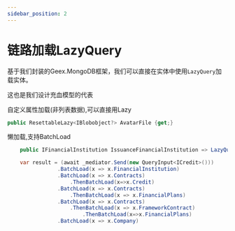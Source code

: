 ```yaml
---
sidebar_position: 2
---
```


# 链路加载LazyQuery


基于我们封装的Geex.MongoDB框架，我们可以直接在实体中使用`LazyQuery`加载实体。

这也是我们设计充血模型的代表


自定义属性加载(非列表数据),可以直接用Lazy
```cs
public ResettableLazy<IBlobobject?> AvatarFile {get;}
```

懒加载,支持BatchLoad
```cs
    public IFinancialInstitution IssuanceFinancialInstitution => LazyQuery(() => IssuanceFinancialInstitution);
```

```cs
    var result = (await _mediator.Send(new QueryInput<ICredit>()))
                .BatchLoad(x => x.FinancialInstitution)
                .BatchLoad(x => x.Contracts)
                    .ThenBatchLoad(x=>x.Credit)
                .BatchLoad(x => x.Contracts)
                    .ThenBatchLoad(x => x.FinancialPlans)
                .BatchLoad(x => x.Contracts)
                    .ThenBatchLoad(x => x.FrameworkContract)
                        .ThenBatchLoad(x=>x.FinancialPlans)
                .BatchLoad(x => x.Company)
```
